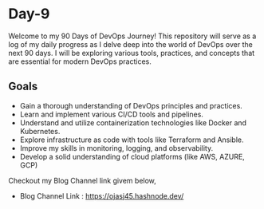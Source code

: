 
# Day-9

Welcome to my 90 Days of DevOps Journey! This repository will serve as a log of my daily progress as I delve deep into the world of DevOps over the next 90 days. I will be exploring various tools, practices, and concepts that are essential for modern DevOps practices.

## Goals

- Gain a thorough understanding of DevOps principles and practices.
- Learn and implement various CI/CD tools and pipelines.
- Understand and utilize containerization technologies like Docker and Kubernetes.
- Explore infrastructure as code with tools like Terraform and Ansible.
- Improve my skills in monitoring, logging, and observability.
- Develop a solid understanding of cloud platforms (like AWS, AZURE, GCP)




Checkout my Blog Channel link givem below,

- Blog Channel Link : https://ojasj45.hashnode.dev/